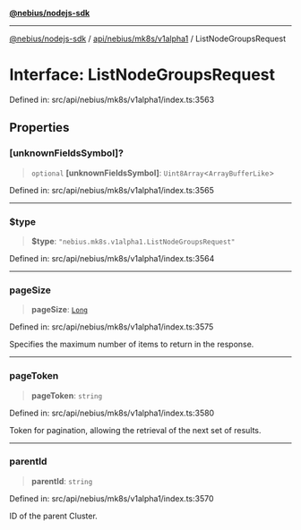 [**@nebius/nodejs-sdk**](../../../../../README.md)

---

[@nebius/nodejs-sdk](../../../../../README.md) / [api/nebius/mk8s/v1alpha1](../README.md) / ListNodeGroupsRequest

# Interface: ListNodeGroupsRequest

Defined in: src/api/nebius/mk8s/v1alpha1/index.ts:3563

## Properties

### \[unknownFieldsSymbol\]?

> `optional` **\[unknownFieldsSymbol\]**: `Uint8Array`\<`ArrayBufferLike`\>

Defined in: src/api/nebius/mk8s/v1alpha1/index.ts:3565

---

### $type

> **$type**: `"nebius.mk8s.v1alpha1.ListNodeGroupsRequest"`

Defined in: src/api/nebius/mk8s/v1alpha1/index.ts:3564

---

### pageSize

> **pageSize**: [`Long`](../../../../../runtime/protos/core/classes/Long.md)

Defined in: src/api/nebius/mk8s/v1alpha1/index.ts:3575

Specifies the maximum number of items to return in the response.

---

### pageToken

> **pageToken**: `string`

Defined in: src/api/nebius/mk8s/v1alpha1/index.ts:3580

Token for pagination, allowing the retrieval of the next set of results.

---

### parentId

> **parentId**: `string`

Defined in: src/api/nebius/mk8s/v1alpha1/index.ts:3570

ID of the parent Cluster.
